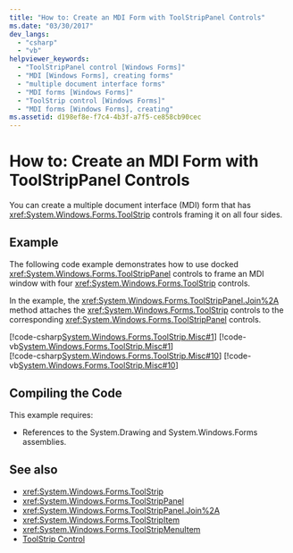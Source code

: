 ```yaml
---
title: "How to: Create an MDI Form with ToolStripPanel Controls"
ms.date: "03/30/2017"
dev_langs: 
  - "csharp"
  - "vb"
helpviewer_keywords: 
  - "ToolStripPanel control [Windows Forms]"
  - "MDI [Windows Forms], creating forms"
  - "multiple document interface forms"
  - "MDI forms [Windows Forms]"
  - "ToolStrip control [Windows Forms]"
  - "MDI forms [Windows Forms], creating"
ms.assetid: d198ef8e-f7c4-4b3f-a7f5-ce858cb90cec
---
```

# How to: Create an MDI Form with ToolStripPanel Controls
You can create a multiple document interface (MDI) form that has <xref:System.Windows.Forms.ToolStrip> controls framing it on all four sides.  
  
## Example  
 The following code example demonstrates how to use docked <xref:System.Windows.Forms.ToolStripPanel> controls to frame an MDI window with four <xref:System.Windows.Forms.ToolStrip> controls.  
  
 In the example, the <xref:System.Windows.Forms.ToolStripPanel.Join%2A> method attaches the <xref:System.Windows.Forms.ToolStrip> controls to the corresponding <xref:System.Windows.Forms.ToolStripPanel> controls.  
  
 [!code-csharp[System.Windows.Forms.ToolStrip.Misc#1](~/samples/snippets/csharp/VS_Snippets_Winforms/System.Windows.Forms.ToolStrip.Misc/CS/Program.cs#1)]
 [!code-vb[System.Windows.Forms.ToolStrip.Misc#1](~/samples/snippets/visualbasic/VS_Snippets_Winforms/System.Windows.Forms.ToolStrip.Misc/VB/Program.vb#1)]  
[!code-csharp[System.Windows.Forms.ToolStrip.Misc#10](~/samples/snippets/csharp/VS_Snippets_Winforms/System.Windows.Forms.ToolStrip.Misc/CS/Program.cs#10)]
[!code-vb[System.Windows.Forms.ToolStrip.Misc#10](~/samples/snippets/visualbasic/VS_Snippets_Winforms/System.Windows.Forms.ToolStrip.Misc/VB/Program.vb#10)]  
  
## Compiling the Code  
 This example requires:  
  
- References to the System.Drawing and System.Windows.Forms assemblies.  
  
## See also

- <xref:System.Windows.Forms.ToolStrip>
- <xref:System.Windows.Forms.ToolStripPanel>
- <xref:System.Windows.Forms.ToolStripPanel.Join%2A>
- <xref:System.Windows.Forms.ToolStripItem>
- <xref:System.Windows.Forms.ToolStripMenuItem>
- [ToolStrip Control](toolstrip-control-windows-forms.md)
